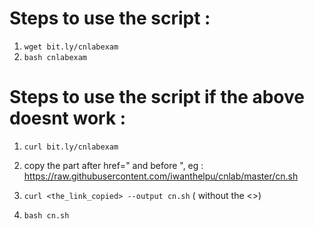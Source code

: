# Steps to use the script :
1.  ```wget bit.ly/cnlabexam```
2.  ```bash cnlabexam```

# Steps to use the script if the above doesnt work :

1.  ```curl bit.ly/cnlabexam```

2. copy the part after href=" and before ", eg : https://raw.githubusercontent.com/iwanthelpu/cnlab/master/cn.sh

3. ```curl <the_link_copied> --output cn.sh``` ( without the <>)

4. ```bash cn.sh```
